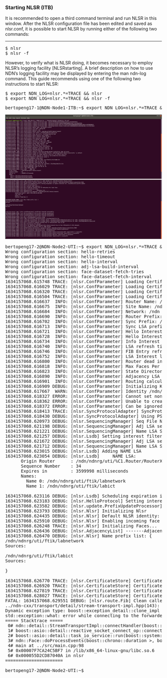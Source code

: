 ### Starting NLSR (ITB)
It is recommended to open a third command terminal and run NLSR in this window. After the NLSR configuration file has been edited and saved as nlsr.conf, it is possible to start NLSR by running either of the following two commands:
***
<pre>
$ nlsr
$ nlsr -f <configuration-file>
</pre>

However, to verify what is NLSR doing, it becomes necessary to employ NLSR’s logging facility [NLSRstarting]. A brief description on how to use NDN’s logging facility may be displayed by entering the man ndn-log command. This guide recommends using one of the following two instructions to start NLSR:
<pre>
$ export NDN_LOG=nlsr.*=TRACE && nlsr
$ export NDN_LOG=nlsr.*=TRACE && nlsr -f <configuration-file>
</pre>

<pre>
bertopeng17-1@NDN-Node1-ITB:~$ export NDN_LOG=nlsr.*=TRACE && nlsr -f /home/bertopeng17-1/NLSR/nlsr-itb.conf 
</pre>

![alt img](https://github.com/syaifulahdan/Mini-NDN-Work/blob/main/Assignment%202:NDNrg-Topology/NDNrg-Image-Node1/NLSR-Image-Node1/NLSR-start-node1-1.png)
![alt img](https://github.com/syaifulahdan/Mini-NDN-Work/blob/main/Assignment%202:NDNrg-Topology/NDNrg-Image-Node1/NLSR-Image-Node1/NLSR-start-node1-2.png)


<pre>
bertopeng17-2@NDN-Node2-UTI:~$ export NDN_LOG=nlsr.*=TRACE && nlsr -f /home/bertopeng17-2/NLSR/nlsr-uti.conf 
Wrong configuration section: hello-retries
Wrong configuration section: hello-timeout
Wrong configuration section: hello-interval
Wrong configuration section: adj-lsa-build-interval
Wrong configuration section: face-dataset-fetch-tries
Wrong configuration section: face-dataset-fetch-interval
1634157068.615748 TRACE: [nlsr.ConfParameter] Loading Certificate Name: /ndn/KEY/%C7%96%E1%E8w%C8-%0B/self/v=1633716835538
1634157068.616029 TRACE: [nlsr.ConfParameter] Loading Certificate Name: /ndn/ndnrg/uti/KEY/%D0%93%3F%E6%14%BB%22j/NA/v=1633717793473
1634157068.616320 TRACE: [nlsr.ConfParameter] Loading Certificate Name: /ndn/ndnrg/uti/%C1.Operator/op/KEY/%E8%D08%09%85%EB%FD%1D/NA/v=1633718199068
1634157068.616504 TRACE: [nlsr.ConfParameter] Loading Certificate Name: /ndn/ndnrg/uti/%C1.Router/routerX2/KEY/%26%F7%D1%03m%C04z/NA/v=1633718745400
1634157068.616637  INFO: [nlsr.ConfParameter] Router Name: /%C1.Router/RouterX2
1634157068.616675  INFO: [nlsr.ConfParameter] Site Name: /ndnrg/uti
1634157068.616684  INFO: [nlsr.ConfParameter] Network: /ndn
1634157068.616690  INFO: [nlsr.ConfParameter] Router Prefix: /ndn/ndnrg/uti/%C1.Router/RouterX2
1634157068.616702  INFO: [nlsr.ConfParameter] Sync Prefix: /localhop/ndn/nlsr/sync/v=10
1634157068.616713  INFO: [nlsr.ConfParameter] Sync LSA prefix: /localhop/ndn/nlsr/LSA
1634157068.616721  INFO: [nlsr.ConfParameter] Hello Interest retry number: 3
1634157068.616728  INFO: [nlsr.ConfParameter] Hello Interest resend second: 1
1634157068.616734  INFO: [nlsr.ConfParameter] Info Interest interval: 60
1634157068.616740  INFO: [nlsr.ConfParameter] LSA refresh time: 1800
1634157068.616746  INFO: [nlsr.ConfParameter] FIB Entry refresh time: 3600
1634157068.616752  INFO: [nlsr.ConfParameter] LSA Interest lifetime: 4 seconds
1634157068.616800  INFO: [nlsr.ConfParameter] Router dead interval: 3600
1634157068.616818  INFO: [nlsr.ConfParameter] Max Faces Per Prefix: 3
1634157068.616823  INFO: [nlsr.ConfParameter] State Directory: /var/lib/nlsr
1634157068.616890  INFO: [nlsr.ConfParameter] Adjacency LSA build interval:  10
1634157068.616901  INFO: [nlsr.ConfParameter] Routing calculation interval:  15
1634157068.616909 DEBUG: [nlsr.ConfParameter] Initializing Key ...
1634157068.617667  WARN: [nlsr.ConfParameter] Identity /ndn/ndnrg/uti/%C1.Router/RouterX2/nlsr does not exist
1634157068.618327 ERROR: [nlsr.ConfParameter] Cannot set non-existing identity `/ndn/ndnrg/uti/%C1.Router/RouterX2/nlsr` as default
1634157068.618362 ERROR: [nlsr.ConfParameter] Unable to create identity, NLSR will run without security!
1634157068.618372 ERROR: [nlsr.ConfParameter] Can be ignored if running in non-production environments.
1634157068.618413 TRACE: [nlsr.SyncProtocolAdapter] SyncProtocol value: 0
1634157068.618430 DEBUG: [nlsr.SyncProtocolAdapter] Using PSync
1634157068.620973 DEBUG: [nlsr.SequencingManager] Seq File Name: /var/lib/nlsr/nlsrSeqNo.txt
1634157068.621198 DEBUG: [nlsr.SequencingManager] Adj LSA seq no: 30
1634157068.621221 DEBUG: [nlsr.SequencingManager] Name LSA Seq no: 33
1634157068.621257 DEBUG: [nlsr.Lsdb] Setting interest filter for LsaPrefix: /localhop/ndn/nlsr/LSA
1634157068.621672 DEBUG: [nlsr.SequencingManager] Adj LSA seq no: 30
1634157068.621712 DEBUG: [nlsr.SequencingManager] Name LSA Seq no: 34
1634157068.623015 DEBUG: [nlsr.Lsdb] Adding NAME LSA
1634157068.623054 DEBUG: [nlsr.Lsdb]     NAME LSA:
      Origin Router      : /ndn/ndnrg/uti/%C1.Router/RouterX2
      Sequence Number    : 34
      Expires in         : 3599998 milliseconds
      Names:
        Name 0: /ndn/ndnrg/uti/ftik/labnetwork
        Name 1: /ndn/ndnrg/uti/ftik/labict

1634157068.623116 DEBUG: [nlsr.Lsdb] Scheduling expiration in: 1810 seconds for /ndn/ndnrg/uti/%C1.Router/RouterX2
1634157068.623183 DEBUG: [nlsr.HelloProtocol] Setting interest filter for Hello interest: /ndn/ndnrg/uti/%C1.Router/RouterX2/nlsr/INFO
1634157068.623582 DEBUG: [nlsr.update.PrefixUpdateProcessor] Setting dispatcher to capture Interests for: /localhost/nlsr/prefix-update
1634157068.623793 DEBUG: [nlsr.Nlsr] Initializing Nlsr
1634157068.624435 DEBUG: [nlsr.Nlsr] Default NLSR identity: /
1634157068.625910 DEBUG: [nlsr.Nlsr] Enabling incoming face id indication for local face.
1634157068.626248 TRACE: [nlsr.Nlsr] Initializing Faces...
1634157068.626436 DEBUG: [nlsr.AdjacencyList] -------Adjacency List--------
1634157068.626470 DEBUG: [nlsr.Nlsr] Name prefix list: {
/ndn/ndnrg/uti/ftik/labnetwork
Sources:
  
/ndn/ndnrg/uti/ftik/labict
Sources:
  
}

1634157068.626770 TRACE: [nlsr.CertificateStore] Certificate inserted successfully
1634157068.626920 TRACE: [nlsr.CertificateStore] Certificate inserted successfully
1634157068.627819 TRACE: [nlsr.CertificateStore] Certificate inserted successfully
1634157068.628027 TRACE: [nlsr.CertificateStore] Certificate inserted successfully
FATAL: 1634157068.629551 DEBUG: [nlsr.route.Fib] Clean called
../ndn-cxx/transport/detail/stream-transport-impl.hpp(143): Throw in function connectHandler
Dynamic exception type: boost::exception_detail::clone_impl<boost::exception_detail::error_info_injector<ndn::Transport::Error> >
std::exception::what: error while connecting to the forwarder (No such file or directory)
===== Stacktrace =====
 0# ndn::detail::StreamTransportImpl<ndn::UnixTransport, boost::asio::local::stream_protocol>::connectHandler(boost::system::error_code const&) at ../ndn-cxx/transport/detail/stream-transport-impl.hpp:143
 1# boost::asio::detail::reactive_socket_connect_op<ndn::detail::StreamTransportImpl<ndn::UnixTransport, boost::asio::local::stream_protocol>::connect(boost::asio::local::basic_endpoint<boost::asio::local::stream_protocol> const&)::{lambda(auto:1 const&)#2}>::do_complete(boost::asio::detail::task_io_service*, boost::asio::detail::task_io_service_operation*, boost::system::error_code const&, unsigned long) at /usr/include/boost/asio/detail/reactive_socket_connect_op.hpp:84
 2# boost::asio::detail::task_io_service::run(boost::system::error_code&) at /usr/include/boost/asio/detail/impl/task_io_service.ipp:149
 3# ndn::Face::doProcessEvents(boost::chrono::duration<long, boost::ratio<1l, 1000l> >, bool) at ../ndn-cxx/face.cpp:286
 4# main at ../src/main.cpp:98
 5# 0x00007F7CA24C5BF7 in /lib/x86_64-linux-gnu/libc.so.6
 6# 0x000055D2CD87040A in nlsr
======================

bertopeng17-2@NDN-Node2-UTI:~$ 
</pre>


